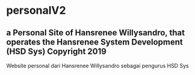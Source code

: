 # personalV2
a Personal Site of Hansrenee Willysandro, that operates the Hansrenee System Development (HSD Sys)
Copyright 2019 
-------------
Website personal dari Hansrenee Willysandro sebagai pengurus HSD Sys
